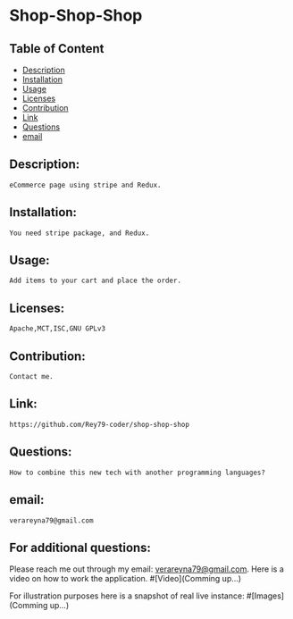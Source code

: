 
# Shop-Shop-Shop

## Table of Content

- [Description](#Description)
- [Installation](#Installation)
- [Usage](#Usage)
- [Licenses](#Licenses)
- [Contribution](#Contribution)
- [Link](#Link)
- [Questions](#Questions)
- [email](#email)

## Description:
    eCommerce page using stripe and Redux.
## Installation:
    You need stripe package, and Redux.
## Usage:
    Add items to your cart and place the order.
## Licenses:
    Apache,MCT,ISC,GNU GPLv3
## Contribution:
    Contact me.
## Link:
    https://github.com/Rey79-coder/shop-shop-shop
## Questions:
    How to combine this new tech with another programming languages?
## email:
    verareyna79@gmail.com

## For additional questions:
   Please reach me out through my email: verareyna79@gmail.com.
   Here is a video on how to work the application.
#[Video](Comming up...)

For illustration purposes here is a snapshot of real live instance:
#[Images](Comming up...)

